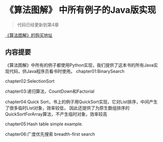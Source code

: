 # 《算法图解》 中所有例子的Java版实现

>代码已经更新到第4章

[《算法图解》的购买地址](https://item.jd.com/12148832.html)


## 内容提要

《算法图解》中所有的例子都使用Python实现，我们提供了这本书的所有Java实现代码，供Java程序员看书时使用。
chapter01:BinarySearch

chapter02:SelectionSort

chapter03:递归算法，CountDown和Factorial

chapter04:Quick Sort，书上的例子用QuickSort实现，它对List排序，中间产生了很多临时List对象，效率较低，
          因此还提供了为原生数组排序的QuickSortForArray算法，不产生临时对象，效率较高
          
chapter05:Hash table simple example.

chapter06:广度优先搜索 breadth-first search


          